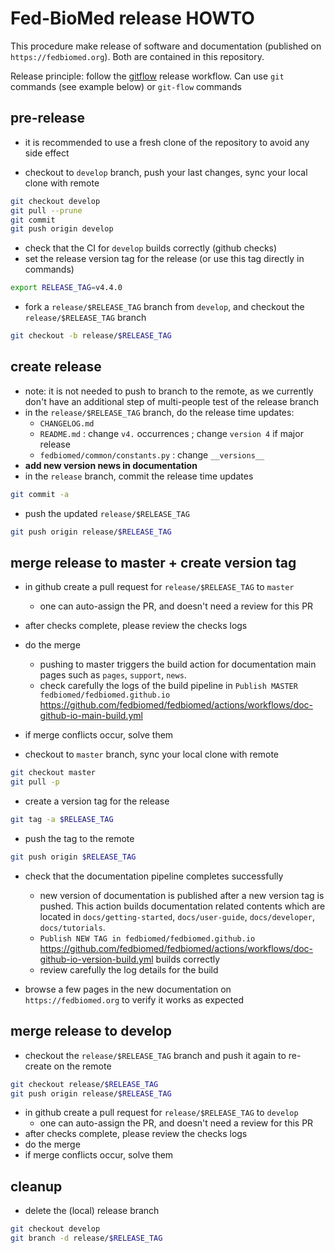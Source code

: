# Fed-BioMed release HOWTO

This procedure make release of software and documentation (published on `https://fedbiomed.org`).
Both are contained in this repository.

Release principle: follow the [gitflow](https://www.atlassian.com/git/tutorials/comparing-workflows/gitflow-workflow) release workflow. Can use `git` commands (see example below) or `git-flow` commands

## pre-release

- it is recommended to use a fresh clone of the repository to avoid any side effect

- checkout to `develop` branch, push your last changes, sync your local clone with remote
```bash
git checkout develop
git pull --prune
git commit
git push origin develop
```
- check that the CI for `develop` builds correctly (github checks)
- set the release version tag for the release (or use this tag directly in commands)
```bash
export RELEASE_TAG=v4.4.0
```
- fork a `release/$RELEASE_TAG` branch from `develop`, and checkout the `release/$RELEASE_TAG` branch
```bash
git checkout -b release/$RELEASE_TAG
```

## create release

- note: it is not needed to push to branch to the remote, as we currently don't have an additional step of multi-people test of the release branch
- in the `release/$RELEASE_TAG` branch, do the release time updates:
  * `CHANGELOG.md`
  * `README.md` : change `v4.` occurrences ; change `version 4` if major release
  * `fedbiomed/common/constants.py` : change `__versions__`
- **add new version news in documentation**
- in the `release` branch, commit the release time updates
```bash
git commit -a
```
- push the updated `release/$RELEASE_TAG`
```bash
git push origin release/$RELEASE_TAG
```

## merge release to master + create version tag

- in github create a pull request for `release/$RELEASE_TAG` to `master`
  * one can auto-assign the PR, and doesn't need a review for this PR
- after checks complete, please review the checks logs
- do the merge
  *  pushing to master triggers the build action for documentation main pages such as `pages`, `support`, `news`.
  * check carefully the logs of the build pipeline in `Publish MASTER fedbiomed/fedbiomed.github.io` https://github.com/fedbiomed/fedbiomed/actions/workflows/doc-github-io-main-build.yml
- if merge conflicts occur, solve them

- checkout to `master` branch, sync your local clone with remote
```bash
git checkout master
git pull -p
```
- create a version tag for the release
```bash
git tag -a $RELEASE_TAG
```
- push the tag to the remote
```bash
git push origin $RELEASE_TAG
```
- check that the documentation pipeline completes successfully
  * new version of documentation is published after a new version tag is pushed. This action builds documentation related contents which are located in `docs/getting-started`, `docs/user-guide`, `docs/developer`, `docs/tutorials`.
  * `Publish NEW TAG in fedbiomed/fedbiomed.github.io` https://github.com/fedbiomed/fedbiomed/actions/workflows/doc-github-io-version-build.yml builds correctly
  * review carefully the log details for the build

- browse a few pages in the new documentation on `https://fedbiomed.org` to verify it works as expected


## merge release to develop

- checkout the `release/$RELEASE_TAG` branch and push it again to re-create on the remote
```bash
git checkout release/$RELEASE_TAG
git push origin release/$RELEASE_TAG
```

- in github create a pull request for `release/$RELEASE_TAG` to `develop`
  * one can auto-assign the PR, and doesn't need a review for this PR
- after checks complete, please review the checks logs
- do the merge
- if merge conflicts occur, solve them

## cleanup

- delete the (local) release branch
```bash
git checkout develop
git branch -d release/$RELEASE_TAG
```

